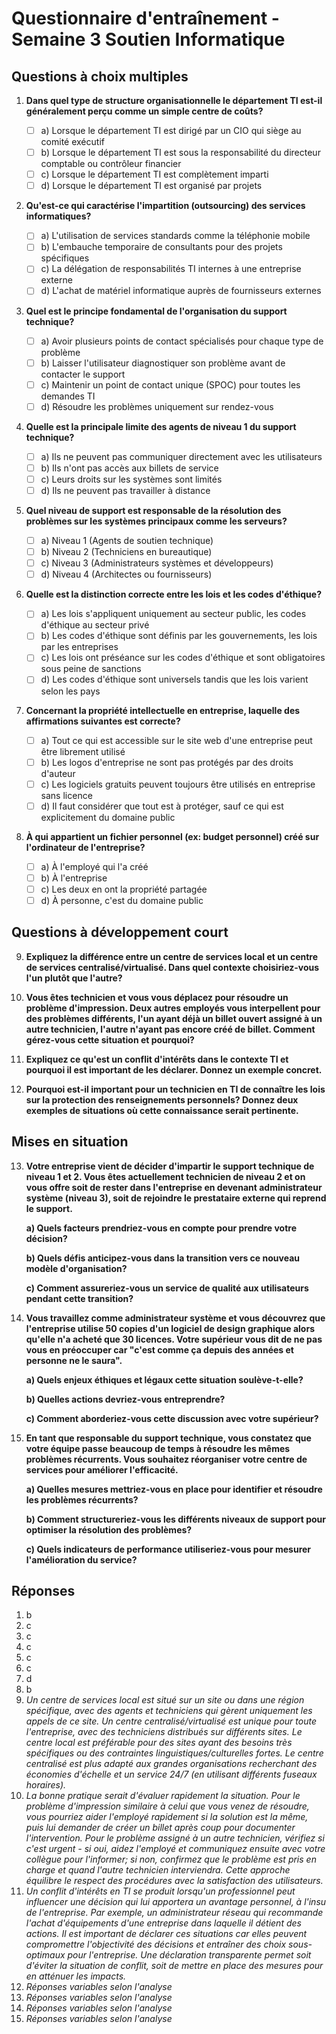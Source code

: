 # Questionnaire d'entraînement - Semaine 3 Soutien Informatique

## Questions à choix multiples

1. **Dans quel type de structure organisationnelle le département TI est-il généralement perçu comme un simple centre de coûts?**

   - [ ] a) Lorsque le département TI est dirigé par un CIO qui siège au comité exécutif
   - [ ] b) Lorsque le département TI est sous la responsabilité du directeur comptable ou contrôleur financier
   - [ ] c) Lorsque le département TI est complètement imparti
   - [ ] d) Lorsque le département TI est organisé par projets

2. **Qu'est-ce qui caractérise l'impartition (outsourcing) des services informatiques?**

   - [ ] a) L'utilisation de services standards comme la téléphonie mobile
   - [ ] b) L'embauche temporaire de consultants pour des projets spécifiques
   - [ ] c) La délégation de responsabilités TI internes à une entreprise externe
   - [ ] d) L'achat de matériel informatique auprès de fournisseurs externes

3. **Quel est le principe fondamental de l'organisation du support technique?**

   - [ ] a) Avoir plusieurs points de contact spécialisés pour chaque type de problème
   - [ ] b) Laisser l'utilisateur diagnostiquer son problème avant de contacter le support
   - [ ] c) Maintenir un point de contact unique (SPOC) pour toutes les demandes TI
   - [ ] d) Résoudre les problèmes uniquement sur rendez-vous

4. **Quelle est la principale limite des agents de niveau 1 du support technique?**

   - [ ] a) Ils ne peuvent pas communiquer directement avec les utilisateurs
   - [ ] b) Ils n'ont pas accès aux billets de service
   - [ ] c) Leurs droits sur les systèmes sont limités
   - [ ] d) Ils ne peuvent pas travailler à distance

5. **Quel niveau de support est responsable de la résolution des problèmes sur les systèmes principaux comme les serveurs?**

   - [ ] a) Niveau 1 (Agents de soutien technique)
   - [ ] b) Niveau 2 (Techniciens en bureautique)
   - [ ] c) Niveau 3 (Administrateurs systèmes et développeurs)
   - [ ] d) Niveau 4 (Architectes ou fournisseurs)

6. **Quelle est la distinction correcte entre les lois et les codes d'éthique?**

   - [ ] a) Les lois s'appliquent uniquement au secteur public, les codes d'éthique au secteur privé
   - [ ] b) Les codes d'éthique sont définis par les gouvernements, les lois par les entreprises
   - [ ] c) Les lois ont préséance sur les codes d'éthique et sont obligatoires sous peine de sanctions
   - [ ] d) Les codes d'éthique sont universels tandis que les lois varient selon les pays

7. **Concernant la propriété intellectuelle en entreprise, laquelle des affirmations suivantes est correcte?**

   - [ ] a) Tout ce qui est accessible sur le site web d'une entreprise peut être librement utilisé
   - [ ] b) Les logos d'entreprise ne sont pas protégés par des droits d'auteur
   - [ ] c) Les logiciels gratuits peuvent toujours être utilisés en entreprise sans licence
   - [ ] d) Il faut considérer que tout est à protéger, sauf ce qui est explicitement du domaine public

8. **À qui appartient un fichier personnel (ex: budget personnel) créé sur l'ordinateur de l'entreprise?**

   - [ ] a) À l'employé qui l'a créé
   - [ ] b) À l'entreprise
   - [ ] c) Les deux en ont la propriété partagée
   - [ ] d) À personne, c'est du domaine public

## Questions à développement court

9. **Expliquez la différence entre un centre de services local et un centre de services centralisé/virtualisé. Dans quel contexte choisiriez-vous l'un plutôt que l'autre?**

10. **Vous êtes technicien et vous vous déplacez pour résoudre un problème d'impression. Deux autres employés vous interpellent pour des problèmes différents, l'un ayant déjà un billet ouvert assigné à un autre technicien, l'autre n'ayant pas encore créé de billet. Comment gérez-vous cette situation et pourquoi?**

11. **Expliquez ce qu'est un conflit d'intérêts dans le contexte TI et pourquoi il est important de les déclarer. Donnez un exemple concret.**

12. **Pourquoi est-il important pour un technicien en TI de connaître les lois sur la protection des renseignements personnels? Donnez deux exemples de situations où cette connaissance serait pertinente.**

## Mises en situation

13. **Votre entreprise vient de décider d'impartir le support technique de niveau 1 et 2. Vous êtes actuellement technicien de niveau 2 et on vous offre soit de rester dans l'entreprise en devenant administrateur système (niveau 3), soit de rejoindre le prestataire externe qui reprend le support.**

    **a) Quels facteurs prendriez-vous en compte pour prendre votre décision?**

    **b) Quels défis anticipez-vous dans la transition vers ce nouveau modèle d'organisation?**

    **c) Comment assureriez-vous un service de qualité aux utilisateurs pendant cette transition?**

14. **Vous travaillez comme administrateur système et vous découvrez que l'entreprise utilise 50 copies d'un logiciel de design graphique alors qu'elle n'a acheté que 30 licences. Votre supérieur vous dit de ne pas vous en préoccuper car "c'est comme ça depuis des années et personne ne le saura".**

    **a) Quels enjeux éthiques et légaux cette situation soulève-t-elle?**

    **b) Quelles actions devriez-vous entreprendre?**

    **c) Comment aborderiez-vous cette discussion avec votre supérieur?**

15. **En tant que responsable du support technique, vous constatez que votre équipe passe beaucoup de temps à résoudre les mêmes problèmes récurrents. Vous souhaitez réorganiser votre centre de services pour améliorer l'efficacité.**

    **a) Quelles mesures mettriez-vous en place pour identifier et résoudre les problèmes récurrents?**

    **b) Comment structureriez-vous les différents niveaux de support pour optimiser la résolution des problèmes?**

    **c) Quels indicateurs de performance utiliseriez-vous pour mesurer l'amélioration du service?**

## Réponses

1. b
2. c
3. c
4. c
5. c
6. c
7. d
8. b
9. _Un centre de services local est situé sur un site ou dans une région spécifique, avec des agents et techniciens qui gèrent uniquement les appels de ce site. Un centre centralisé/virtualisé est unique pour toute l'entreprise, avec des techniciens distribués sur différents sites. Le centre local est préférable pour des sites ayant des besoins très spécifiques ou des contraintes linguistiques/culturelles fortes. Le centre centralisé est plus adapté aux grandes organisations recherchant des économies d'échelle et un service 24/7 (en utilisant différents fuseaux horaires)._
10. _La bonne pratique serait d'évaluer rapidement la situation. Pour le problème d'impression similaire à celui que vous venez de résoudre, vous pourriez aider l'employé rapidement si la solution est la même, puis lui demander de créer un billet après coup pour documenter l'intervention. Pour le problème assigné à un autre technicien, vérifiez si c'est urgent - si oui, aidez l'employé et communiquez ensuite avec votre collègue pour l'informer; si non, confirmez que le problème est pris en charge et quand l'autre technicien interviendra. Cette approche équilibre le respect des procédures avec la satisfaction des utilisateurs._
11. _Un conflit d'intérêts en TI se produit lorsqu'un professionnel peut influencer une décision qui lui apportera un avantage personnel, à l'insu de l'entreprise. Par exemple, un administrateur réseau qui recommande l'achat d'équipements d'une entreprise dans laquelle il détient des actions. Il est important de déclarer ces situations car elles peuvent compromettre l'objectivité des décisions et entraîner des choix sous-optimaux pour l'entreprise. Une déclaration transparente permet soit d'éviter la situation de conflit, soit de mettre en place des mesures pour en atténuer les impacts._
12. _Réponses variables selon l'analyse_
13. _Réponses variables selon l'analyse_
14. _Réponses variables selon l'analyse_
15. _Réponses variables selon l'analyse_
